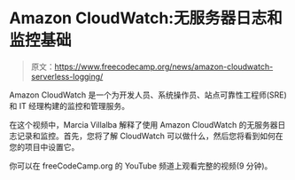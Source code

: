 # Amazon CloudWatch:无服务器日志和监控基础

> 原文：<https://www.freecodecamp.org/news/amazon-cloudwatch-serverless-logging/>

Amazon CloudWatch 是一个为开发人员、系统操作员、站点可靠性工程师(SRE)和 IT 经理构建的监控和管理服务。

在这个视频中，Marcia Villalba 解释了使用 Amazon CloudWatch 的无服务器日志记录和监控。首先，您将了解 CloudWatch 可以做什么，然后您将看到如何在您的项目中设置它。

你可以在 freeCodeCamp.org 的 YouTube 频道上观看完整的视频(9 分钟)。‌